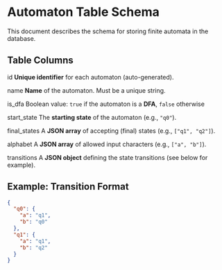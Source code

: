 # Automaton Table Schema

This document describes the schema for storing finite automata in the database.

## Table Columns

id           **Unique identifier** for each automaton (auto-generated).

name          **Name** of the automaton. Must be a unique string.

is_dfa        Boolean value: `true` if the automaton is a **DFA**, `false` otherwise

start_state   The **starting state** of the automaton (e.g., `"q0"`).

final_states  A **JSON array** of accepting (final) states (e.g., `["q1", "q2"]`).  

alphabet     A **JSON array** of allowed input characters (e.g., `["a", "b"]`).

transitions   A **JSON object** defining the state transitions (see below for example).

## Example: Transition Format

```json
{
  "q0": {
    "a": "q1",
    "b": "q0"
  },
  "q1": {
    "a": "q1",
    "b": "q2"
  }
}

